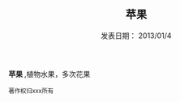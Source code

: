 <html>
<head> 
<meta charset="utf-8"> 
<title>菜鸟教程(runoob.com)</title> 
</head>
<body>

<article>
	<header>
	<h1>苹果</h1>
	<p>
		发表日期：
		<time pubdate="pubdate">
		  2013/01/4
		</time>
	  </p>
	</header>
	<p>
		<b>
			苹果
		</b>
		,植物水果，多次花果
	</p>
	<footer>
		<p>
			<small>
				著作权归xxx所有
			</small>
	</footer>
	
</article>

</body>
</html>

